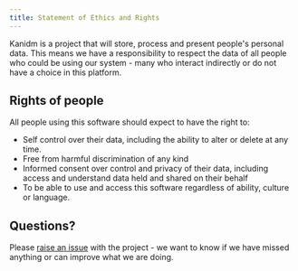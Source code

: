 ```yaml
---
title: Statement of Ethics and Rights
---
```


Kanidm is a project that will store, process and present people's personal data. This means we have a responsibility to
respect the data of all people who could be using our system - many who interact indirectly or do not have a choice in
this platform.

## Rights of people

All people using this software should expect to have the right to:

- Self control over their data, including the ability to alter or delete at any time.
- Free from harmful discrimination of any kind
- Informed consent over control and privacy of their data, including access and understand data held and shared on their
  behalf
- To be able to use and access this software regardless of ability, culture or language.

## Questions?

Please [raise an issue](https://github.com/kanidm/kanidm/issues/new/choose) with the project - we want to know if we
have missed anything or can improve what we are doing.
